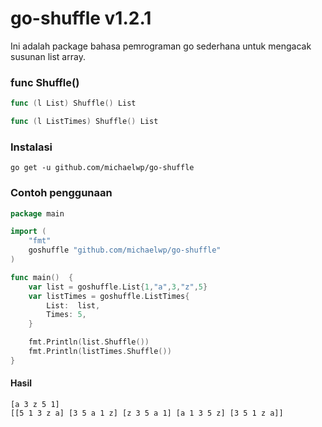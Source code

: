# go-shuffle v1.2.1

Ini adalah package bahasa pemrograman go sederhana untuk mengacak susunan list array.

### func Shuffle()

```go
func (l List) Shuffle() List
```
```go
func (l ListTimes) Shuffle() List
```

### Instalasi

`go get -u github.com/michaelwp/go-shuffle`

### Contoh penggunaan

```go 
package main

import (
	"fmt"
	goshuffle "github.com/michaelwp/go-shuffle"
)

func main()  {
	var list = goshuffle.List{1,"a",3,"z",5}
	var listTimes = goshuffle.ListTimes{
		List:  list,
		Times: 5,
	}

	fmt.Println(list.Shuffle())
	fmt.Println(listTimes.Shuffle())
}
```

#### Hasil

```text
[a 3 z 5 1]
[[5 1 3 z a] [3 5 a 1 z] [z 3 5 a 1] [a 1 3 5 z] [3 5 1 z a]]
```